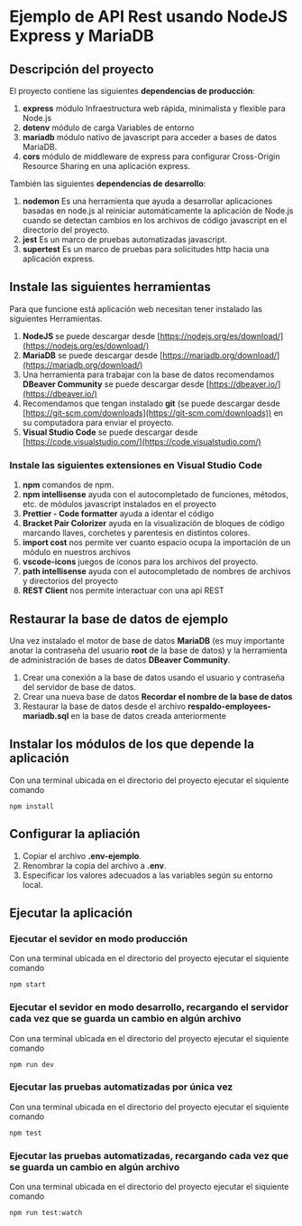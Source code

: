 # Ejemplo de API Rest usando NodeJS Express y MariaDB
## Descripción del proyecto

El proyecto contiene las siguientes **dependencias de producción**:
1. **express**  módulo Infraestructura web rápida, minimalista y flexible para Node.js
2. **dotenv**   módulo de carga Variables de entorno
3. **mariadb**	módulo nativo de javascript para acceder a bases de datos MariaDB.
4. **cors**		módulo de middleware de express para configurar Cross-Origin Resource Sharing en una aplicación express.

También las siguientes **dependencias de desarrollo**:
1. **nodemon**	    Es una herramienta que ayuda a desarrollar aplicaciones basadas en node.js al reiniciar automáticamente la aplicación de Node.js cuando se detectan cambios en los archivos de código javascript en el directorio del proyecto.
2. **jest**		    Es un marco de pruebas automatizadas javascript.
3. **supertest**	Es un marco de pruebas para solicitudes http hacia una aplicación express.

## Instale las siguientes herramientas

Para que funcione está aplicación web necesitan tener instalado las siguientes Herramientas.

1. **NodeJS** se puede descargar desde [https://nodejs.org/es/download/](https://nodejs.org/es/download/)
2. **MariaDB** se puede descargar desde [https://mariadb.org/download/](https://mariadb.org/download/)
3. Una herramienta para trabajar con la base de datos recomendamos **DBeaver Community** se puede descargar desde [https://dbeaver.io/](https://dbeaver.io/)
4. Recomendamos que tengan instalado **git** (se puede descargar desde [https://git-scm.com/downloads](https://git-scm.com/downloads)) en su computadora para enviar el proyecto.
5. **Visual Studio Code** se puede descargar desde [https://code.visualstudio.com/](https://code.visualstudio.com/)
### Instale las siguientes extensiones en Visual Studio Code
1. **npm**  comandos de npm.
2. **npm intellisense** ayuda con el autocompletado de funciones, métodos, etc. de módulos javascript instalados en el proyecto 
3. **Prettier - Code formatter** ayuda a identar el código
4. **Bracket Pair Colorizer** ayuda en la visualización de bloques de código marcando llaves, corchetes y parentesis en distintos colores.
5. **import cost**  nos permite ver cuanto espacio ocupa la importación de un módulo en nuestros archivos
6. **vscode-icons** juegos de iconos para los archivos del proyecto.
7. **path intellisense** ayuda con el autocompletado de nombres de archivos y directorios del proyecto
8. **REST Client**  nos permite interactuar con una api REST

## Restaurar la base de datos de ejemplo

Una vez instalado el motor de base de datos **MariaDB** (es muy importante anotar la contraseña del usuario **root** de la base de datos) y la herramienta de administración de bases de datos **DBeaver Community**.

1. Crear una conexión a la base de datos usando el usuario y contraseña del servidor de base de datos.
2. Crear una nueva base de datos **Recordar el nombre de la base de datos**
3. Restaurar la base de datos desde el archivo **respaldo-employees-mariadb.sql** en la base de datos creada anteriormente

## Instalar los módulos de los que depende la aplicación

Con una terminal ubicada en el directorio del proyecto ejecutar el siquiente comando

```
npm install
```

## Configurar la apliación

1. Copiar el archivo **.env-ejemplo**.
2. Renombrar la copia del archivo a **.env**.
3. Especificar los valores adecuados a las variables según su entorno local.

## Ejecutar la aplicación

### Ejecutar el sevidor en modo producción

Con una terminal ubicada en el directorio del proyecto ejecutar el siquiente comando

```
npm start
```

### Ejecutar el sevidor en modo desarrollo, recargando el servidor cada vez que se guarda un cambio en algún archivo

Con una terminal ubicada en el directorio del proyecto ejecutar el siquiente comando

```
npm run dev
```

### Ejecutar las pruebas automatizadas  por única vez

Con una terminal ubicada en el directorio del proyecto ejecutar el siquiente comando

```
npm test
```

### Ejecutar las pruebas automatizadas, recargando cada vez que se guarda un cambio en algún archivo

Con una terminal ubicada en el directorio del proyecto ejecutar el siquiente comando

```
npm run test:watch
```
